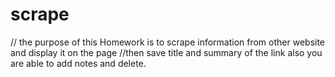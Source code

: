 # scrape


// the purpose of this Homework is to scrape information from other website and display it on the page
//then save title and summary of the link also you are able to add notes and delete.